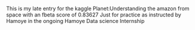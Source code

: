 This is my late entry for the kaggle Planet:Understanding the amazon from space with an fbeta score of 0.83627
Just for practice as instructed by Hamoye in the ongoing Hamoye Data science Internship 
